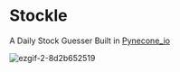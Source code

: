 # Stockle
A Daily Stock Guesser Built in [Pynecone_io](https://pynecone.io/)

![ezgif-2-8d2b652519](https://github.com/viseryon/stockle/assets/113923247/2a409b6f-5d6c-421e-b302-85f57ee8444d)
